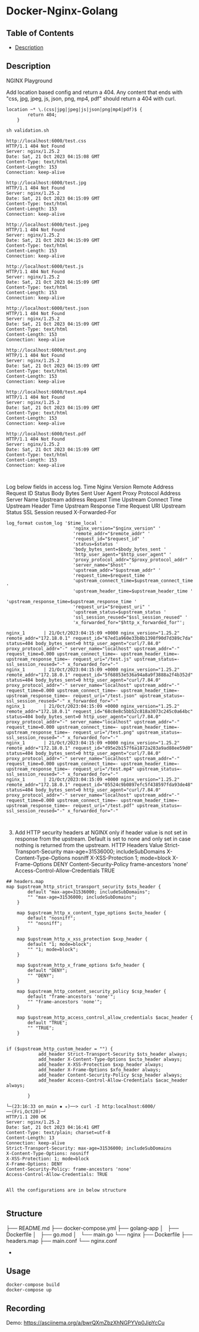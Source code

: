 # Docker-Nginx-Golang

## Table of Contents

- [Description](#description)


## Description
NGINX Playground

Add location based config and return a 404. Any content that ends with "css, jpg, jpeg, js, json, png, mp4, pdf" should
return a 404 with curl.

```
location ~* \.(css|jpg|jpeg|js|json|png|mp4|pdf)$ {
        return 404;
    }

sh validation.sh

http://localhost:6000/test.css
HTTP/1.1 404 Not Found
Server: nginx/1.25.2
Date: Sat, 21 Oct 2023 04:15:08 GMT
Content-Type: text/html
Content-Length: 153
Connection: keep-alive

http://localhost:6000/test.jpg
HTTP/1.1 404 Not Found
Server: nginx/1.25.2
Date: Sat, 21 Oct 2023 04:15:09 GMT
Content-Type: text/html
Content-Length: 153
Connection: keep-alive

http://localhost:6000/test.jpeg
HTTP/1.1 404 Not Found
Server: nginx/1.25.2
Date: Sat, 21 Oct 2023 04:15:09 GMT
Content-Type: text/html
Content-Length: 153
Connection: keep-alive

http://localhost:6000/test.js
HTTP/1.1 404 Not Found
Server: nginx/1.25.2
Date: Sat, 21 Oct 2023 04:15:09 GMT
Content-Type: text/html
Content-Length: 153
Connection: keep-alive

http://localhost:6000/test.json
HTTP/1.1 404 Not Found
Server: nginx/1.25.2
Date: Sat, 21 Oct 2023 04:15:09 GMT
Content-Type: text/html
Content-Length: 153
Connection: keep-alive

http://localhost:6000/test.png
HTTP/1.1 404 Not Found
Server: nginx/1.25.2
Date: Sat, 21 Oct 2023 04:15:09 GMT
Content-Type: text/html
Content-Length: 153
Connection: keep-alive

http://localhost:6000/test.mp4
HTTP/1.1 404 Not Found
Server: nginx/1.25.2
Date: Sat, 21 Oct 2023 04:15:09 GMT
Content-Type: text/html
Content-Length: 153
Connection: keep-alive

http://localhost:6000/test.pdf
HTTP/1.1 404 Not Found
Server: nginx/1.25.2
Date: Sat, 21 Oct 2023 04:15:09 GMT
Content-Type: text/html
Content-Length: 153
Connection: keep-alive



```


Log below fields in access log.
Time
Nginx Version
Remote Address
Request ID
Status
Body Bytes Sent
User Agent
Proxy Protocol Address
Server Name
Upstream address
Request Time
Upstream Connect Time
Upstream Header Time
Upstream Response Time
Request URI
Upstream Status
SSL Session reused
X-Forwarded-For

```
log_format custom_log '$time_local '
                         'nginx_version="$nginx_version" '
                         'remote_addr="$remote_addr" '
                         'request_id="$request_id" '
                         'status=$status '
                         'body_bytes_sent=$body_bytes_sent '
                         'http_user_agent="$http_user_agent" '
                         'proxy_protocol_addr="$proxy_protocol_addr" '
                         'server_name="$host" '
                         'upstream_addr="$upstream_addr" '
                         'request_time=$request_time '
                         'upstream_connect_time=$upstream_connect_time '
                         'upstream_header_time=$upstream_header_time '
                         'upstream_response_time=$upstream_response_time '
                         'request_uri="$request_uri" '
                         'upstream_status=$upstream_status '
                         'ssl_session_reused="$ssl_session_reused" '
                         'x_forwarded_for="$http_x_forwarded_for"';

nginx_1       | 21/Oct/2023:04:15:09 +0000 nginx_version="1.25.2" remote_addr="172.18.0.1" request_id="67ed1a960e33b8b1398f90d7d389c7da" status=404 body_bytes_sent=0 http_user_agent="curl/7.84.0" proxy_protocol_addr="-" server_name="localhost" upstream_addr="-" request_time=0.000 upstream_connect_time=- upstream_header_time=- upstream_response_time=- request_uri="/test.js" upstream_status=- ssl_session_reused="-" x_forwarded_for="-"
nginx_1       | 21/Oct/2023:04:15:09 +0000 nginx_version="1.25.2" remote_addr="172.18.0.1" request_id="5f68853e536a94a8a9f3888a2f4b352d" status=404 body_bytes_sent=0 http_user_agent="curl/7.84.0" proxy_protocol_addr="-" server_name="localhost" upstream_addr="-" request_time=0.000 upstream_connect_time=- upstream_header_time=- upstream_response_time=- request_uri="/test.json" upstream_status=- ssl_session_reused="-" x_forwarded_for="-"
nginx_1       | 21/Oct/2023:04:15:09 +0000 nginx_version="1.25.2" remote_addr="172.18.0.1" request_id="68c8e8c5bb52c818a3073c245c0a64bc" status=404 body_bytes_sent=0 http_user_agent="curl/7.84.0" proxy_protocol_addr="-" server_name="localhost" upstream_addr="-" request_time=0.000 upstream_connect_time=- upstream_header_time=- upstream_response_time=- request_uri="/test.png" upstream_status=- ssl_session_reused="-" x_forwarded_for="-"
nginx_1       | 21/Oct/2023:04:15:09 +0000 nginx_version="1.25.2" remote_addr="172.18.0.1" request_id="d95e2b157f6a1872a283a9ad88ee59d0" status=404 body_bytes_sent=0 http_user_agent="curl/7.84.0" proxy_protocol_addr="-" server_name="localhost" upstream_addr="-" request_time=0.000 upstream_connect_time=- upstream_header_time=- upstream_response_time=- request_uri="/test.mp4" upstream_status=- ssl_session_reused="-" x_forwarded_for="-"
nginx_1       | 21/Oct/2023:04:15:09 +0000 nginx_version="1.25.2" remote_addr="172.18.0.1" request_id="05524c9b0897efc5f438597fda93de48" status=404 body_bytes_sent=0 http_user_agent="curl/7.84.0" proxy_protocol_addr="-" server_name="localhost" upstream_addr="-" request_time=0.000 upstream_connect_time=- upstream_header_time=- upstream_response_time=- request_uri="/test.pdf" upstream_status=- ssl_session_reused="-" x_forwarded_for="-"



```



3. Add HTTP security headers at NGINX only if header value is not set in response from the upstream. Default is set to
none and only set in case nothing is returned from the upstream.
HTTP Headers Value
Strict-Transport-Security max-age=31536000; includeSubDomains
X-Content-Type-Options nosniff
X-XSS-Protection 1; mode=block
X-Frame-Options DENY
Content-Security-Policy frame-ancestors 'none'
Access-Control-Allow-Credentials TRUE

```
## headers.map
map $upstream_http_strict_transport_security $sts_header {
        default "max-age=31536000; includeSubDomains";
        "" "max-age=31536000; includeSubDomains";
    }

    map $upstream_http_x_content_type_options $xcto_header {
        default "nosniff";
        "" "nosniff";
    }

    map $upstream_http_x_xss_protection $xxp_header {
        default "1; mode=block";
        "" "1; mode=block";
    }

    map $upstream_http_x_frame_options $xfo_header {
        default "DENY";
        "" "DENY";
    }

    map $upstream_http_content_security_policy $csp_header {
        default "frame-ancestors 'none'";
        "" "frame-ancestors 'none'";
    }

    map $upstream_http_access_control_allow_credentials $acac_header {
        default "TRUE";
        "" "TRUE";
    }


if ($upstream_http_custom_header = "") {
            add_header Strict-Transport-Security $sts_header always;
            add_header X-Content-Type-Options $xcto_header always;
            add_header X-XSS-Protection $xxp_header always;
            add_header X-Frame-Options $xfo_header always;
            add_header Content-Security-Policy $csp_header always;
            add_header Access-Control-Allow-Credentials $acac_header always;

        }

└─(23:16:33 on main ✹ ✭)──> curl -I http:localhost:6000/    ──(Fri,Oct20)─┘
HTTP/1.1 200 OK
Server: nginx/1.25.2
Date: Sat, 21 Oct 2023 04:16:41 GMT
Content-Type: text/plain; charset=utf-8
Content-Length: 13
Connection: keep-alive
Strict-Transport-Security: max-age=31536000; includeSubDomains
X-Content-Type-Options: nosniff
X-XSS-Protection: 1; mode=block
X-Frame-Options: DENY
Content-Security-Policy: frame-ancestors 'none'
Access-Control-Allow-Credentials: TRUE


All the configurations are in below structure


```


## Structure

├── README.md
├── docker-compose.yml
├── golang-app
│   ├── Dockerfile
│   ├── go.mod
│   └── main.go
└── nginx
    ├── Dockerfile
    ├── headers.map
    ├── main.conf
    └── nginx.conf

-

## Usage

```
docker-compose build
docker-compose up

```


## Recording
Demo: https://asciinema.org/a/bwrQXmZbzXhNGPYVp0JipYcCu